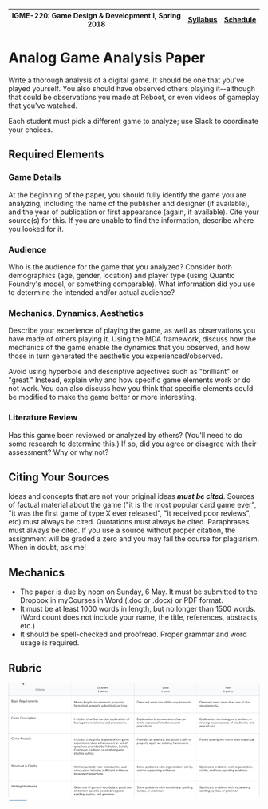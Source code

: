 |  IGME-220: Game Design & Development I, Spring 2018 | [Syllabus](README.md) | [Schedule](Schedule.md) |
|----|----|----|

# Analog Game Analysis Paper

Write a thorough analysis of a digital game. It should be one that you've played yourself. You also should have observed others playing it--although that could be observations you made at Reboot, or even videos of gameplay that you've watched. 

Each student must pick a different game to analyze; use Slack to coordinate your choices. 

## Required Elements

### Game Details
At the beginning of the paper, you should fully identify the game you are analyzing, including the name of the publisher and designer (if available), and the year of publication or first appearance (again, if available). Cite your source(s) for this. If you are unable to find the information, describe where you looked for it. 

### Audience
Who is the audience for the game that you analyzed? Consider both demographics (age, gender, location) and player type (using Quantic Foundry's model, or something comparable). What information did you use to determine the intended and/or actual audience? 

### Mechanics, Dynamics, Aesthetics
Describe your experience of playing the game, as well as observations you have made of others playing it. Using the MDA framework, discuss how the mechanics of the game enable the dynamics that you observed, and how those in turn generated the aesthetic you experienced/observed. 

Avoid using hyperbole and descriptive adjectives such as "brilliant" or "great." Instead, explain why and how specific game elements work or do not work. You can also discuss how you think that specific elements could be modified to make the game better or more interesting. 

### Literature Review
Has this game been reviewed or analyzed by others? (You'll need to do some research to determine this.) If so, did you agree or disagree with their assessment? Why or why not?

## Citing Your Sources
Ideas and concepts that are not your original ideas ***must be cited***. Sources of factual material about the game ("it is the most popular card game ever", "it was the first game of type X ever released", "it received poor reviews", etc) must always be cited. Quotations must always be cited. Paraphrases must always be cited. If you use a source without proper citation, the assignment will be graded a zero and you may fail the course for plagiarism. When in doubt, ask me! 

## Mechanics
* The paper is due by noon on Sunday, 6 May. It must be submitted to the Dropbox in myCourses in Word (.doc or .docx) or PDF format. 
* It must be at least 1000 words in length, but no longer than 1500 words. (Word count does not include your name, the title, references, abstracts, etc.)
* It should be spell-checked and proofread. Proper grammar and word usage is required.

## Rubric
![Game Analysis Rubric](analysis-rubric.png)
